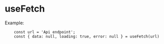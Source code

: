 # useFetch

Example:
```
    const url = 'Api endpoint';
    const { data: null, loading: true, error: null } = useFetch(url)
```